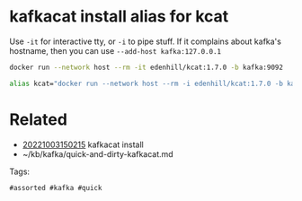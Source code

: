 # kafkacat install alias for kcat
Use `-it` for interactive tty, or `-i` to pipe stuff.
If it complains about kafka's hostname, then you can use `--add-host kafka:127.0.0.1`
```bash
docker run --network host --rm -it edenhill/kcat:1.7.0 -b kafka:9092

alias kcat="docker run --network host --rm -i edenhill/kcat:1.7.0 -b kafka:9092"
```

# Related

- [20221003150215](/zet/20221003150215/README.md) kafkacat install
- ~/kb/kafka/quick-and-dirty-kafkacat.md

Tags:

    #assorted #kafka #quick
